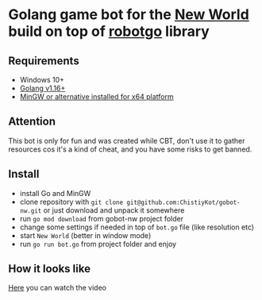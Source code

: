 # Golang game bot for the [New World](https://www.newworld.com/) build on top of [robotgo](https://www.github.com/go-vgo/robotgo) library

## Requirements

* Windows 10+
* [Golang v1.16+](https://golang.org/dl/)
* [MinGW or alternative installed for x64 platform](http://mingw-w64.org/)

## Attention

This bot is only for fun and was created while CBT, don't use it to gather resources cos it's a kind of cheat, and you have some risks to get banned.

## Install

* install Go and MinGW
* clone repository with `git clone git@github.com:ChistiyKot/gobot-nw.git` or just download and unpack it somewhere
* run `go mod download` from gobot-nw project folder
* change some settings if needed in top of `bot.go` file (like resolution etc)
* start `New World` (better in window mode)
* run `go run bot.go` from project folder and enjoy

## How it looks like

[Here](https://www.youtube.com/watch?v=SNzoD_26SBs) you can watch the video
